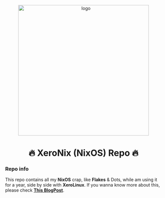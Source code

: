 <p align="center">
    <img width="420" src="https://i.imgur.com/xWXvEeW.png" alt="logo">
</p>

<h1 align="center">🔥 XeroNix (NixOS) Repo 🔥</h1>

### Repo info

This repo contains all my **NixOS** crap, like **Flakes** & Dots, while am using it for a year, side by side with **XeroLinux**. If you wanna know more about this, please check [**This BlogPost**](https://bytes.xerolinux.xyz/posts/nixos-challenge/). 

